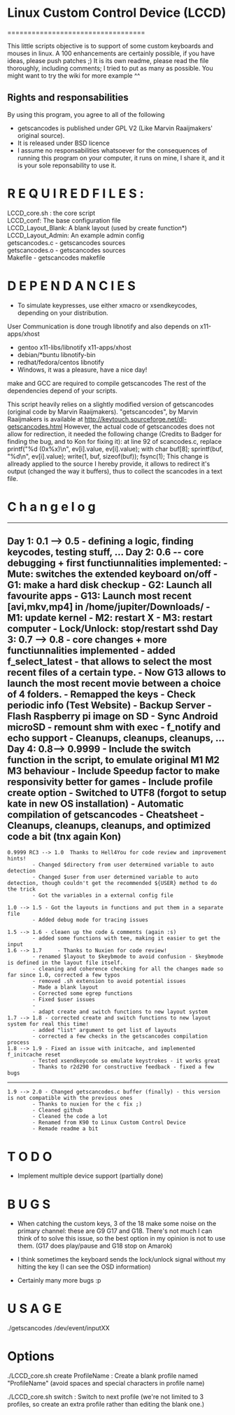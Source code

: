 # Linux Custom Control Device (LCCD)
==================================

This little scripts objective is to support of some custom keyboards and mouses in linux.
A 100 enhancements are certainly possible, if you have ideas, please push patches ;)
It is its own readme, please read the file thoroughly, including comments; I tried to put as many as possible.
You might want to try the wiki for more example ^^

## Rights and responsabilities 

By using this program, you agree to all of the following
- getscancodes is published under GPL V2 (Like Marvin Raaijmakers' original source).  
- It is released under BSD licence
- I assume no responsabilities whatsoever for the consequences of running this program on your computer, it runs on mine, I share it, and it is your sole reponsability to use it.

# R E Q U I R E D  F I L E S :
LCCD_core.sh : the core script<br />
LCCD_conf: The base configuration file<br />
LCCD_Layout_Blank: A blank layout (used by create function*)<br />
LCCD_Layout_Admin: An example admin config<br />
getscancodes.c - getscancodes sources<br />
getscancodes.o - getscancodes sources<br />
Makefile - getscancodes makefile<br />

# D E P E N D A N C I E S 

  - To simulate keypresses, use either xmacro or xsendkeycodes, depending on your distribution.
  
User Communication is done trough libnotify and also depends on x11-apps/xhost
  - gentoo x11-libs/libnotify x11-apps/xhost
  - debian/*buntu libnotify-bin
  - redhat/fedora/centos libnotify
  - Windows, it was a pleasure, have a nice day!

make and GCC are required to compile getscancodes
The rest of the dependencies depend of your scripts.

This script heavily relies on a slightly modified version of getscancodes (original code by Marvin Raaijmakers).
"getscancodes", by Marvin Raaijmakers is available at http://keytouch.sourceforge.net/dl-getscancodes.html
However, the actual code of getscancodes does not allow for redirection, it needed the following change (Credits to Badger for finding the bug, and to Kon for fixing it): 
at line 92 of scancodes.c, replace 
	printf("%d (0x%x)\n", ev[i].value, ev[i].value);
with
	char buf[8]; sprintf(buf, "%d\n", ev[i].value); write(1, buf, sizeof(buf)); fsync(1);
This change is allready applied to the source I hereby provide, it allows to redirect it's output (changed the way it buffers), thus to collect the scancodes in a text file.

# C h a n g e l o g 
-----------------------------------------------
Day 1: 0.1 --> 0.5 - defining a logic, finding keycodes, testing stuff, ...
Day 2: 0.6 -- core debugging + first functiunnalities implemented:
		- Mute: switches the extended keyboard on/off
	  	- G1: make a hard disk checkup
		- G2: Launch all favourite apps
		- G13: Launch most recent [avi,mkv,mp4] in /home/jupiter/Downloads/
		- M1: update kernel
		- M2: restart X
		- M3: restart computer
		- Lock/Unlock: stop/restart sshd
Day 3: 0.7 --> 0.8 - core changes + more functiunnalities implemented
		- added f_select_latest - that allows to select the most recent files of a certain type.
		- Now G13 allows to launch the most recent movie between a choice of 4 folders.
		- Remapped the keys
		- Check periodic info (Test Website)
		- Backup Server
		- Flash Raspberry pi image on SD
		- Sync Android microSD
		- remount shm with exec
		- f_notify and echo support
		- Cleanups, cleanups, cleanups, ... 
Day 4: 0.8--> 0.9999 	- Include the switch function in the script, to emulate original M1 M2 M3 behaviour
			- Include Speedup factor to make responsivity better for games
			- Include profile create option
			- Switched to UTF8 (forgot to setup kate in new OS installation)
			- Automatic compilation of getscancodes
			- Cheatsheet
			- Cleanups, cleanups, cleanups, and optimized code a bit (tnx again Kon)
-----------------------------------------------
	0.9999 RC3 --> 1.0	Thanks to Hell4You for code review and improvement hints!
			- Changed $directory from user determined variable to auto detection
			- Changed $user from user determined variable to auto detection, though couldn't get the recommended ${USER} method to do the trick
			- Got the variables in a external config file

	1.0 --> 1.5	- Got the layouts in functions and put them in a separate file
			- Added debug mode for tracing issues

	1.5 --> 1.6	- cleaen up the code & comments (again :s)
			- added some functions with tee, making it easier to get the input
	1.6 --> 1.7     - Thanks to Nuxien for code review!
			- renamed $layout to $keybmode to avoid confusion - $keybmode is defined in the layout file itself.
			- cleaning and coherence checking for all the changes made so far since 1.0, corrected a few typos
			- removed .sh extension to avoid potential issues
			- Made a blank layout
			- Corrected some egrep functions
			- Fixed $user issues
			- 
			- adapt create and switch functions to new layout system
	1.7 --> 1.8	- corrected create and switch functions to new layout system for real this time!
			- added "list" argument to get list of layouts
			- corrected a few checks in the getscancodes compilation process
	1.8 --> 1.9	- Fixed an issue with initcache, and implemented f_initcache reset
			- Tested xsendkeycode so emulate keystrokes - it works great 
			- Thanks to r2d290 for constructive feedback - fixed a few bugs
-----------------------------------------------
	1.9 --> 2.0	- Changed getscancodes.c buffer (finally) - this version is not compatible with the previous ones
			- Thanks to nuxien for the c fix ;)
			- Cleaned github
			- Cleaned the code a lot
			- Renamed from K90 to Linux Custom Control Device
			- Remade readme a bit

# T O D O 

- Implement multiple device support (partially done)

# B U G S 

- When catching the custom keys, 3 of the 18 make some noise on the primary channel: these are G9 G17 and G18.  There's not much I can think of to solve this issue, so the best option in my opinion is not to use them. (G17 does play/pause and G18 stop on Amarok)

- I think sometimes the keyboard sends the lock/unlock signal without my hitting the key (I can see the OSD information)

- Certainly many more bugs :p

# U S A G E 

./getscancodes /dev/event/inputXX

# Options

./LCCD_core.sh create ProfileName : Create a blank profile named "ProfileName" (avoid spaces and special characters in profile name)

./LCCD_core.sh switch : Switch to next profile (we're not limited to 3 profiles, so create an extra profile rather than editing the blank one.)
